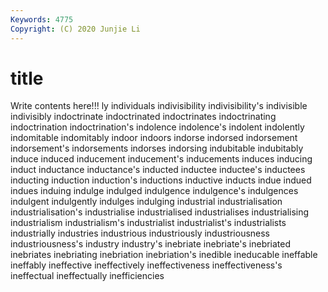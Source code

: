 ```yaml
---
Keywords: 4775
Copyright: (C) 2020 Junjie Li
---
```


# title

Write contents here!!!
ly 
individuals 
indivisibility 
indivisibility's 
indivisible 
indivisibly 
indoctrinate 
indoctrinated 
indoctrinates 
indoctrinating
indoctrination 
indoctrination's 
indolence 
indolence's 
indolent 
indolently 
indomitable 
indomitably 
indoor 
indoors
indorse 
indorsed 
indorsement 
indorsement's 
indorsements 
indorses 
indorsing 
indubitable 
indubitably 
induce
induced 
inducement 
inducement's 
inducements 
induces 
inducing 
induct 
inductance 
inductance's 
inducted
inductee 
inductee's 
inductees 
inducting 
induction 
induction's 
inductions 
inductive 
inducts 
indue
indued 
indues 
induing 
indulge 
indulged 
indulgence 
indulgence's 
indulgences 
indulgent 
indulgently
indulges 
indulging 
industrial 
industrialisation 
industrialisation's 
industrialise 
industrialised 
industrialises 
industrialising 
industrialism
industrialism's 
industrialist 
industrialist's 
industrialists 
industrially 
industries 
industrious 
industriously 
industriousness 
industriousness's
industry 
industry's 
inebriate 
inebriate's 
inebriated 
inebriates 
inebriating 
inebriation 
inebriation's 
inedible
ineducable 
ineffable 
ineffably 
ineffective 
ineffectively 
ineffectiveness 
ineffectiveness's 
ineffectual 
ineffectually 
inefficiencies
